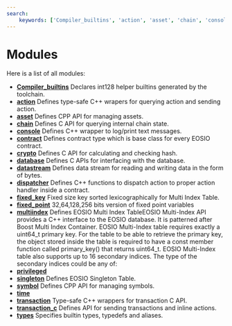 ```yaml
---
search:
    keywords: ['Compiler_builtins', 'action', 'asset', 'chain', 'console', 'contract', 'crypto', 'database', 'datastream', 'dispatcher', 'fixed_key', 'fixed_point', 'multiindex', 'privileged', 'singleton', 'symbol', 'time', 'transaction', 'transaction_c', 'types']
---
```


# Modules

Here is a list of all modules:
* **[Compiler\_builtins](group__compiler__builtins.md)** Declares int128 helper builtins generated by the toolchain. 
* **[action](group__action.md)** Defines type-safe C++ wrapers for querying action and sending action. 
* **[asset](group__asset.md)** Defines CPP API for managing assets. 
* **[chain](group__chain.md)** Defines C API for querying internal chain state. 
* **[console](group__console.md)** Defines C++ wrapper to log/print text messages. 
* **[contract](group__contract.md)** Defines contract type which is base class for every EOSIO contract. 
* **[crypto](group__crypto.md)** Defines C API for calculating and checking hash. 
* **[database](group__database.md)** Defines C APIs for interfacing with the database. 
* **[datastream](group__datastream.md)** Defines data stream for reading and writing data in the form of bytes. 
* **[dispatcher](group__dispatcher.md)** Defines C++ functions to dispatch action to proper action handler inside a contract. 
* **[fixed\_key](group__fixed__key.md)** Fixed size key sorted lexicographically for Multi Index Table. 
* **[fixed\_point](group__fixed__point.md)** 32,64,128,256 bits version of fixed point variables 
* **[multiindex](group__multiindex.md)** Defines EOSIO Multi Index TableEOSIO Multi-Index API provides a C++ interface to the EOSIO database. It is patterned after Boost Multi Index Container. EOSIO Multi-Index table requires exactly a uint64\_t primary key. For the table to be able to retrieve the primary key, the object stored inside the table is required to have a const member function called primary\_key() that returns uint64\_t. EOSIO Multi-Index table also supports up to 16 secondary indices. The type of the secondary indices could be any of: 
* **[privileged](group__privileged.md)** 
* **[singleton](group__singleton.md)** Defines EOSIO Singleton Table. 
* **[symbol](group__symbol.md)** Defines CPP API for managing symbols. 
* **[time](group__time.md)** 
* **[transaction](group__transaction.md)** Type-safe C++ wrappers for transaction C API. 
* **[transaction\_c](group__transaction__c.md)** Defines API for sending transactions and inline actions. 
* **[types](group__types.md)** Specifies builtin types, typedefs and aliases. 
